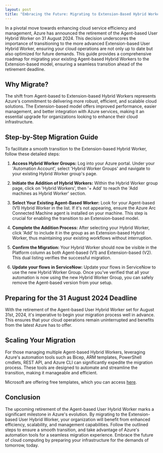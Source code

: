 ```yaml
---
layout: post
title: "Embracing the Future: Migrating to Extension-Based Hybrid Workers Before the 2024 Deadline"
---
```


In a pivotal move towards enhancing cloud service efficiency and management, Azure has announced the retirement of the Agent-based User Hybrid Worker on 31 August 2024. This decision underscores the importance of transitioning to the more advanced Extension-based User Hybrid Worker, ensuring your cloud operations are not only up to date but also optimized for future demands. This guide provides a comprehensive roadmap for migrating your existing Agent-based Hybrid Workers to the Extension-based model, ensuring a seamless transition ahead of the retirement deadline.

## Why Migrate?

The shift from Agent-based to Extension-based Hybrid Workers represents Azure's commitment to delivering more robust, efficient, and scalable cloud solutions. The Extension-based model offers improved performance, easier management, and better integration with Azure services, making it an essential upgrade for organizations looking to enhance their cloud infrastructure.

## Step-by-Step Migration Guide

To facilitate a smooth transition to the Extension-based Hybrid Worker, follow these detailed steps:

1. **Access Hybrid Worker Groups:** Log into your Azure portal. Under your 'Automation Account', select 'Hybrid Worker Groups' and navigate to your existing Hybrid Worker group's page.

2. **Initiate the Addition of Hybrid Workers:** Within the Hybrid Worker group page, click on 'Hybrid Workers', then '+ Add' to reach the 'Add machines as Hybrid Worker' section.

3. **Select Your Existing Agent-Based Worker:** Look for your Agent-based (V1) Hybrid Worker in the list. If it's not appearing, ensure the Azure Arc Connected Machine agent is installed on your machine. This step is crucial for enabling the transition to an Extension-based model.

4. **Complete the Addition Process:** After selecting your Hybrid Worker, click 'Add' to include it in the group as an Extension-based Hybrid Worker, thus maintaining your existing workflows without interruption.

5. **Confirm the Migration:** Your Hybrid Worker should now be visible in the Platform column as both Agent-based (V1) and Extension-based (V2). This dual listing verifies the successful migration. 

6. **Update your flows in ServiceNow:** Update your flows in ServiceNow to use the new Hybrid Worker Group. Once you've verified that all your automation is now using the new Hybrid Worker Group, you can safely remove the Agent-based version from your setup.

## Preparing for the 31 August 2024 Deadline

With the retirement of the Agent-based User Hybrid Worker set for August 31st, 2024, it's imperative to begin your migration process well in advance. This ensures that your cloud operations remain uninterrupted and benefits from the latest Azure has to offer.

## Scaling Your Migration

For those managing multiple Agent-based Hybrid Workers, leveraging Azure's automation tools such as Bicep, ARM templates, PowerShell cmdlets, REST API, and Azure CLI can significantly expedite the migration process. These tools are designed to automate and streamline the transition, making it manageable and efficient.

Microsoft are offering free templates, which you can access [here](https://learn.microsoft.com/en-us/azure/automation/migrate-existing-agent-based-hybrid-worker-to-extension-based-workers?tabs=bicep-template%2Cwin-hrw#manage-hybrid-worker-extension-using-bicep--arm-templates-rest-api-azure-cli-and-powershell).

## Conclusion

The upcoming retirement of the Agent-based User Hybrid Worker marks a significant milestone in Azure's evolution. By migrating to the Extension-based User Hybrid Worker, your organization will benefit from enhanced efficiency, scalability, and management capabilities. Follow the outlined steps to ensure a smooth transition, and take advantage of Azure's automation tools for a seamless migration experience. Embrace the future of cloud computing by preparing your infrastructure for the demands of tomorrow, today.